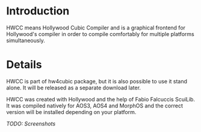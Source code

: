 # Introduction #

HWCC means Hollywood Cubic Compiler and is a graphical frontend for Hollywood's compiler in order to compile comfortably for multiple platforms simultaneously.


# Details #

HWCC is part of hw4cubic package, but it is also possible to use it stand alone. It will be released as a separate download later.

HWCC was created with Hollywood and the help of Fabio Falcuccis ScuiLib. It was compiled natively for AOS3, AOS4 and MorphOS and the correct version will be installed depending on your platform.

_TODO: Screenshots_